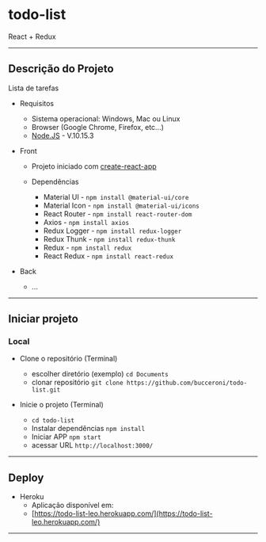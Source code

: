 # todo-list
React + Redux

<hr>

## Descrição do Projeto
Lista de tarefas

- Requisitos

  - Sistema operacional: Windows, Mac ou Linux
  - Browser (Google Chrome, Firefox, etc...)
  - [Node.JS](https://nodejs.org/en/) - V.10.15.3

- Front

  - Projeto iniciado com [create-react-app](https://github.com/facebook/create-react-app)

  - Dependências
    - Material UI - `npm install @material-ui/core`
    - Material Icon - `npm install @material-ui/icons`
    - React Router - `npm install react-router-dom`
    - Axios - `npm install axios`
    - Redux Logger - `npm install redux-logger`
    - Redux Thunk - `npm install redux-thunk`
    - Redux - `npm install redux`
    - React Redux - `npm install react-redux`

- Back

  - ...

<hr>

## Iniciar projeto

### Local

- Clone o repositório (Terminal)

  - escolher diretório (exemplo) `cd Documents`
  - clonar repositório `git clone https://github.com/bucceroni/todo-list.git`

- Inicie o projeto (Terminal)
  - `cd todo-list`
  - Instalar dependências `npm install`
  - Iniciar APP `npm start`
  - acessar URL `http://localhost:3000/`

<hr>

## Deploy

- Heroku
  - Aplicação disponível em:
  - [https://todo-list-leo.herokuapp.com/](https://todo-list-leo.herokuapp.com/)

<hr>
